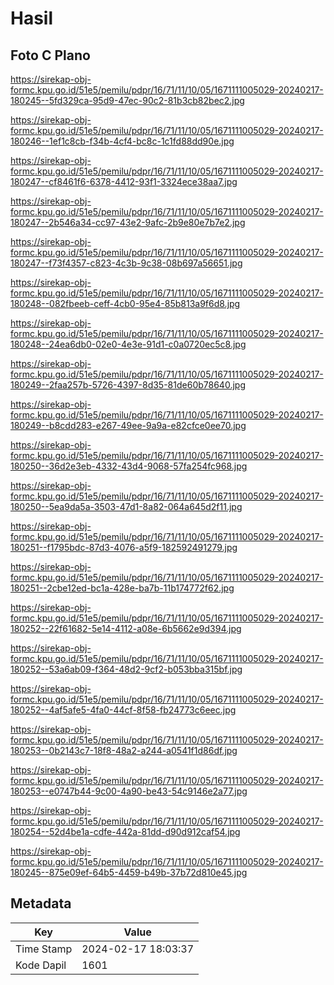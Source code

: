 # Hasil

## Foto C Plano

https://sirekap-obj-formc.kpu.go.id/51e5/pemilu/pdpr/16/71/11/10/05/1671111005029-20240217-180245--5fd329ca-95d9-47ec-90c2-81b3cb82bec2.jpg

https://sirekap-obj-formc.kpu.go.id/51e5/pemilu/pdpr/16/71/11/10/05/1671111005029-20240217-180246--1ef1c8cb-f34b-4cf4-bc8c-1c1fd88dd90e.jpg

https://sirekap-obj-formc.kpu.go.id/51e5/pemilu/pdpr/16/71/11/10/05/1671111005029-20240217-180247--cf8461f6-6378-4412-93f1-3324ece38aa7.jpg

https://sirekap-obj-formc.kpu.go.id/51e5/pemilu/pdpr/16/71/11/10/05/1671111005029-20240217-180247--2b546a34-cc97-43e2-9afc-2b9e80e7b7e2.jpg

https://sirekap-obj-formc.kpu.go.id/51e5/pemilu/pdpr/16/71/11/10/05/1671111005029-20240217-180247--f73f4357-c823-4c3b-9c38-08b697a56651.jpg

https://sirekap-obj-formc.kpu.go.id/51e5/pemilu/pdpr/16/71/11/10/05/1671111005029-20240217-180248--082fbeeb-ceff-4cb0-95e4-85b813a9f6d8.jpg

https://sirekap-obj-formc.kpu.go.id/51e5/pemilu/pdpr/16/71/11/10/05/1671111005029-20240217-180248--24ea6db0-02e0-4e3e-91d1-c0a0720ec5c8.jpg

https://sirekap-obj-formc.kpu.go.id/51e5/pemilu/pdpr/16/71/11/10/05/1671111005029-20240217-180249--2faa257b-5726-4397-8d35-81de60b78640.jpg

https://sirekap-obj-formc.kpu.go.id/51e5/pemilu/pdpr/16/71/11/10/05/1671111005029-20240217-180249--b8cdd283-e267-49ee-9a9a-e82cfce0ee70.jpg

https://sirekap-obj-formc.kpu.go.id/51e5/pemilu/pdpr/16/71/11/10/05/1671111005029-20240217-180250--36d2e3eb-4332-43d4-9068-57fa254fc968.jpg

https://sirekap-obj-formc.kpu.go.id/51e5/pemilu/pdpr/16/71/11/10/05/1671111005029-20240217-180250--5ea9da5a-3503-47d1-8a82-064a645d2f11.jpg

https://sirekap-obj-formc.kpu.go.id/51e5/pemilu/pdpr/16/71/11/10/05/1671111005029-20240217-180251--f1795bdc-87d3-4076-a5f9-182592491279.jpg

https://sirekap-obj-formc.kpu.go.id/51e5/pemilu/pdpr/16/71/11/10/05/1671111005029-20240217-180251--2cbe12ed-bc1a-428e-ba7b-11b174772f62.jpg

https://sirekap-obj-formc.kpu.go.id/51e5/pemilu/pdpr/16/71/11/10/05/1671111005029-20240217-180252--22f61682-5e14-4112-a08e-6b5662e9d394.jpg

https://sirekap-obj-formc.kpu.go.id/51e5/pemilu/pdpr/16/71/11/10/05/1671111005029-20240217-180252--53a6ab09-f364-48d2-9cf2-b053bba315bf.jpg

https://sirekap-obj-formc.kpu.go.id/51e5/pemilu/pdpr/16/71/11/10/05/1671111005029-20240217-180252--4af5afe5-4fa0-44cf-8f58-fb24773c6eec.jpg

https://sirekap-obj-formc.kpu.go.id/51e5/pemilu/pdpr/16/71/11/10/05/1671111005029-20240217-180253--0b2143c7-18f8-48a2-a244-a0541f1d86df.jpg

https://sirekap-obj-formc.kpu.go.id/51e5/pemilu/pdpr/16/71/11/10/05/1671111005029-20240217-180253--e0747b44-9c00-4a90-be43-54c9146e2a77.jpg

https://sirekap-obj-formc.kpu.go.id/51e5/pemilu/pdpr/16/71/11/10/05/1671111005029-20240217-180254--52d4be1a-cdfe-442a-81dd-d90d912caf54.jpg

https://sirekap-obj-formc.kpu.go.id/51e5/pemilu/pdpr/16/71/11/10/05/1671111005029-20240217-180245--875e09ef-64b5-4459-b49b-37b72d810e45.jpg


## Metadata

| Key        | Value               |
| ---------- | ------------------- |
| Time Stamp | 2024-02-17 18:03:37 |
| Kode Dapil | 1601                |



